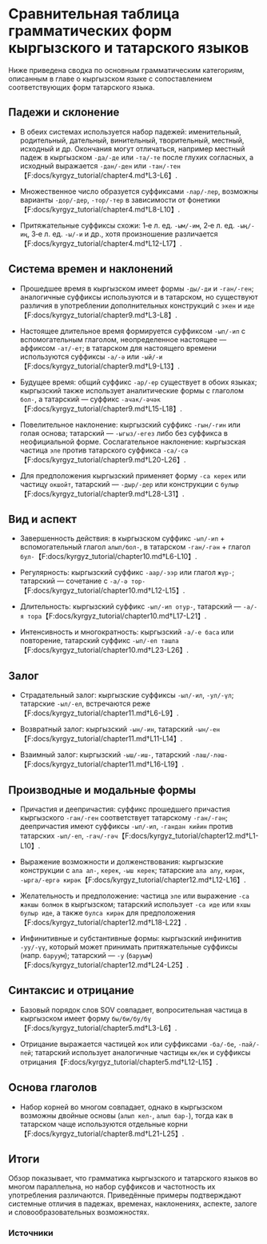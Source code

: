 # Сравнительная таблица грамматических форм кыргызского и татарского языков

Ниже приведена сводка по основным грамматическим категориям, описанным в главе о кыргызском языке с сопоставлением соответствующих форм татарского языка.

## Падежи и склонение
- В обеих системах используется набор падежей: именительный, родительный, дательный, винительный, творительный, местный, исходный и др. Окончания могут отличаться, например местный падеж в кыргызском `-да/-де` или `-та/-те` после глухих согласных, а исходный выражается `-дан/-ден` или `-тан/-тен`【F:docs/kyrgyz_tutorial/chapter4.md†L3-L6】.

- Множественное число образуется суффиксами `-лар/-лер`, возможны варианты `-дор/-дер`, `-тор/-тер` в зависимости от фонетики【F:docs/kyrgyz_tutorial/chapter4.md†L8-L10】.

- Притяжательные суффиксы схожи: 1‑е л. ед. `-ым/-им`, 2‑е л. ед. `-ың/-иң`, 3‑е л. ед. `-ы/-и` и др., хотя произношение различается【F:docs/kyrgyz_tutorial/chapter4.md†L12-L17】.

## Система времен и наклонений
- Прошедшее время в кыргызском имеет формы `-ды/-ди` и `-ган/-ген`; аналогичные суффиксы используются и в татарском, но существуют различия в употреблении дополнительных конструкций с `экен` и `иде`【F:docs/kyrgyz_tutorial/chapter9.md†L3-L8】.

- Настоящее длительное время формируется суффиксом `-ып/-ип` с вспомогательным глаголом, неопределенное настоящее — аффиксом `-ат/-ет`; в татарском для настоящего времени используются суффиксы `-а/-ә` или `-ый/-и`【F:docs/kyrgyz_tutorial/chapter9.md†L9-L13】.

- Будущее время: общий суффикс `-ар/-ер` существует в обоих языках; кыргызский также использует аналитические формы с глаголом `бол-`, а татарский — суффикс `-ачак/-әчәк`【F:docs/kyrgyz_tutorial/chapter9.md†L15-L18】.

- Повелительное наклонение: кыргызский суффикс `-гын/-гин` или голая основа; татарский — `-ыгыз/-егез` либо без суффикса в неофициальной форме. Сослагательное наклонение: кыргызская частица `эле` против татарского суффикса `-са/-сә`【F:docs/kyrgyz_tutorial/chapter9.md†L20-L26】.

- Для предположения кыргызский применяет форму `-са керек` или частицу `окшойт`, татарский — `-дыр/-дер` или конструкции с `булыр`【F:docs/kyrgyz_tutorial/chapter9.md†L28-L31】.

## Вид и аспект
- Завершенность действия: в кыргызском суффикс `-ып/-ип` + вспомогательный глагол `алып/бол-`, в татарском `-ган/-гән` + глагол `бул-`【F:docs/kyrgyz_tutorial/chapter10.md†L6-L10】.

- Регулярность: кыргызский суффикс `-аар/-ээр` или глагол `жүр-`; татарский — сочетание с `-а/-ә тор-`【F:docs/kyrgyz_tutorial/chapter10.md†L12-L15】.

- Длительность: кыргызский суффикс `-ып/-ип отур-`, татарский — `-а/-я тора`【F:docs/kyrgyz_tutorial/chapter10.md†L17-L21】.

- Интенсивность и многократность: кыргызский `-а/-е баса` или повторение, татарский суффикс `-ып/-еп ташла`【F:docs/kyrgyz_tutorial/chapter10.md†L23-L26】.

## Залог
- Страдательный залог: кыргызские суффиксы `-ыл/-ил`, `-ул/-үл`; татарские `-ыл/-ел`, встречаются реже【F:docs/kyrgyz_tutorial/chapter11.md†L6-L9】.

- Возвратный залог: кыргызский `-ын/-ин`, татарский `-ын/-ен`【F:docs/kyrgyz_tutorial/chapter11.md†L11-L14】.

- Взаимный залог: кыргызский `-ыш/-иш-`, татарский `-лаш/-ләш-`【F:docs/kyrgyz_tutorial/chapter11.md†L16-L19】.

## Производные и модальные формы
- Причастия и деепричастия: суффикс прошедшего причастия кыргызского `-ган/-ген` соответствует татарскому `-ган/-гән`; деепричастия имеют суффиксы `-ып/-ип`, `-гандан кийин` против татарских `-ып/-еп`, `-гач/-гәч`【F:docs/kyrgyz_tutorial/chapter12.md†L1-L10】.

- Выражение возможности и долженствования: кыргызские конструкции с `ала ал-`, `керек`, `-ыш керек`; татарские `ала алу`, `кирәк`, `-ырга/-ергә кирәк`【F:docs/kyrgyz_tutorial/chapter12.md†L12-L16】.

- Желательность и предположение: частица `эле` или выражение `-са жакшы болмок` в кыргызском; татарский использует `-са иде` или `яхшы булыр иде`, а также `булса кирәк` для предположения【F:docs/kyrgyz_tutorial/chapter12.md†L18-L22】.

- Инфинитивные и субстантивные формы: кыргызский инфинитив `-уу/-үү`, который может принимать притяжательные суффиксы (напр. `баруум`); татарский — `-у` (`баруым`)【F:docs/kyrgyz_tutorial/chapter12.md†L24-L25】.

## Синтаксис и отрицание
- Базовый порядок слов SOV совпадает, вопросительная частица в кыргызском имеет форму `бы/би/бу/бү`【F:docs/kyrgyz_tutorial/chapter5.md†L3-L6】.

- Отрицание выражается частицей `жок` или суффиксами `-ба/-бе`, `-пай/-пей`; татарский использует аналогичные частицы `юк/юк` и суффиксы отрицания【F:docs/kyrgyz_tutorial/chapter5.md†L12-L15】.

## Основа глаголов
- Набор корней во многом совпадает, однако в кыргызском возможны двойные основы (`алып кел-`, `алып бар-`), тогда как в татарском чаще используются отдельные корни【F:docs/kyrgyz_tutorial/chapter8.md†L21-L25】.

## Итоги
Обзор показывает, что грамматика кыргызского и татарского языков во многом параллельна, но набор суффиксов и частотность их употребления различаются. Приведённые примеры подтверждают системные отличия в падежах, временах, наклонениях, аспекте, залоге и словообразовательных возможностях.

### Источники
[1]: https://en.wikipedia.org/wiki/Kyrgyz_language#Grammar
[2]: https://en.wikipedia.org/wiki/Tatar_language#Grammar
